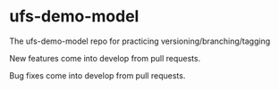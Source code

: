 # ufs-demo-model
The ufs-demo-model repo for practicing versioning/branching/tagging

New features come into develop from pull requests.

Bug fixes come into develop from pull requests.
